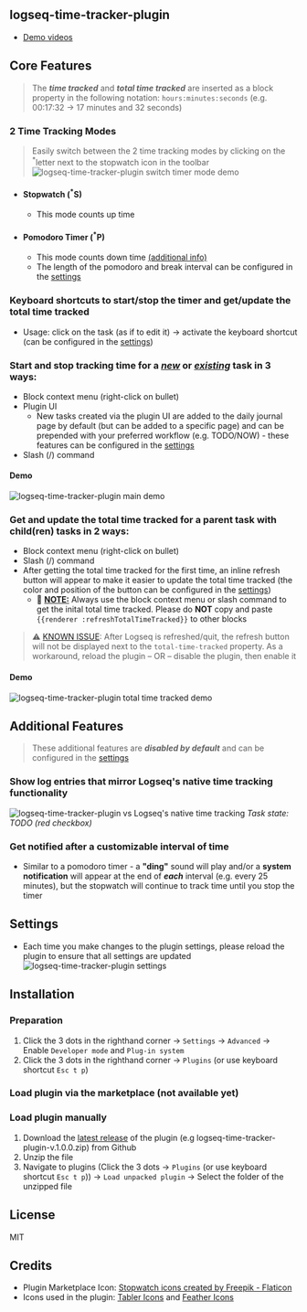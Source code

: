 ## logseq-time-tracker-plugin
- [Demo videos](https://loom.com/share/folder/9644cc808d254e17826e1aeb4fba394c)

## Core Features
> The **_time tracked_** and **_total time tracked_** are inserted as a block property in the following notation: `hours:minutes:seconds` (e.g. 00:17:32 → 17 minutes and 32 seconds)

### 2 Time Tracking Modes
> Easily switch between the 2 time tracking modes by clicking on the <sup>*</sup>letter next to the stopwatch icon in the toolbar  
![logseq-time-tracker-plugin switch timer mode demo](screenshots/logseq_time_tracker_switch_timer_mode_demo.gif)
- #### Stopwatch (<sup>*</sup>S)
    - This mode counts up time
- #### Pomodoro Timer (<sup>*</sup>P)
    - This mode counts down time [(additional info)](https://en.wikipedia.org/wiki/Pomodoro_Technique)
    - The length of the pomodoro and break interval can be configured in the [settings](#settings)

### Keyboard shortcuts to start/stop the timer and get/update the total time tracked
- Usage: click on the task (as if to edit it) → activate the keyboard shortcut (can be configured in the [settings](#settings))

### Start and stop tracking time for a <u>_new_</u> or <u>_existing_</u> task in 3 ways:
- Block context menu (right-click on bullet)
- Plugin UI
    - New tasks created via the plugin UI are added to the daily journal page by default (but can be added to a specific page) and can be prepended with your preferred workflow (e.g. TODO/NOW) - these features can be configured in the [settings](#settings)
- Slash (/) command  
#### Demo
![logseq-time-tracker-plugin main demo](screenshots/logseq_time_tracker_main_demo.gif)

### Get and update the total time tracked for a parent task with child(ren) tasks in 2 ways:
- Block context menu (right-click on bullet)
- Slash (/) command  
- After getting the total time tracked for the first time, an inline refresh button will appear to make it easier to update the total time tracked (the color and position of the button can be configured in the [settings](#settings))
    - 🚨 <u>**NOTE:**</u> Always use the block context menu or slash command to get the inital total time tracked. Please do **NOT** copy and paste `{{renderer :refreshTotalTimeTracked}}` to other blocks
> ⚠️ [KNOWN ISSUE](https://github.com/vyleung/logseq-time-tracker-plugin/issues/5): After Logseq is refreshed/quit, the refresh button will not be displayed next to the `total-time-tracked` property. As a workaround, reload the plugin – OR – disable the plugin, then enable it
#### Demo
![logseq-time-tracker-plugin total time tracked demo](screenshots/logseq_time_tracker_totalTimeTracked_demo.gif)

## Additional Features
> These additional features are **_disabled by default_** and can be configured in the [settings](#settings)

### Show log entries that mirror Logseq's native time tracking functionality
![logseq-time-tracker-plugin vs Logseq's native time tracking](screenshots/plugin_vs_native_timetracking.png) _Task state: TODO (red checkbox)_

### Get notified after a customizable interval of time
- Similar to a pomodoro timer - a **"ding"** sound will play and/or a **system notification** will appear at the end of _**each**_ interval (e.g. every 25 minutes), but the stopwatch will continue to track time until you stop the timer

## Settings
- Each time you make changes to the plugin settings, please reload the plugin to ensure that all settings are updated  
![logseq-time-tracker-plugin settings](screenshots/logseq_time_tracker_settings.png)

## Installation
### Preparation
1. Click the 3 dots in the righthand corner → `Settings` → `Advanced` → Enable `Developer mode` and `Plug-in system`
2. Click the 3 dots in the righthand corner → `Plugins` (or use keyboard shortcut `Esc t p`)

### Load plugin via the marketplace (not available yet)

### Load plugin manually
1. Download the [latest release](https://github.com/vyleung/logseq-time-tracker-plugin/releases) of the plugin (e.g logseq-time-tracker-plugin-v.1.0.0.zip) from Github
2. Unzip the file
3. Navigate to plugins (Click the 3 dots → `Plugins` (or use keyboard shortcut `Esc t p`)) → `Load unpacked plugin` → Select the folder of the unzipped file

## License
MIT

##  Credits
- Plugin Marketplace Icon: <a href="https://www.flaticon.com/free-icons/stopwatch" title="stopwatch icons">Stopwatch icons created by Freepik - Flaticon</a>
- Icons used in the plugin: [Tabler Icons](https://tablericons.com/) and [Feather Icons](https://feathericons.com/)